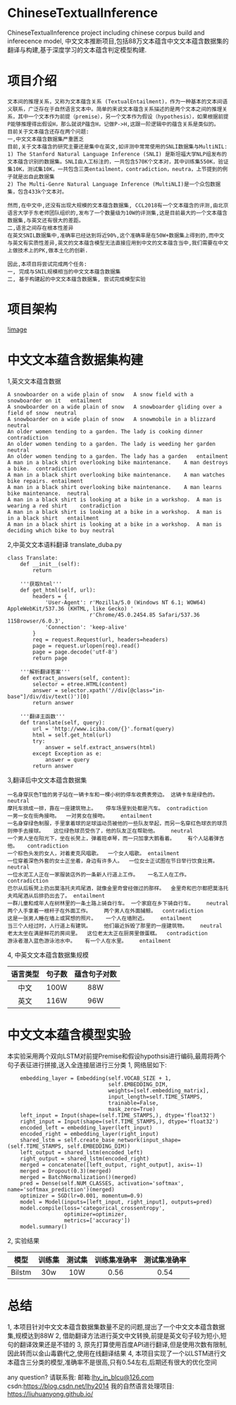 # ChineseTextualInference
ChineseTextualInference project including chinese corpus build and inferecence model, 中文文本推断项目,包括88万文本蕴含中文文本蕴含数据集的翻译与构建,基于深度学习的文本蕴含判定模型构建.

# 项目介绍
    文本间的推理关系，又称为文本蕴含关系 (TextualEntailment)，作为一种基本的文本间语义联系，广泛存在于自然语言文本中。简单的来说文本蕴含关系描述的是两个文本之间的推理关系，其中一个文本作为前提（premise），另一个文本作为假设（hypothesis），如果根据前提P能够推理得出假设H，那么就说P蕴含H，记做P->H,这跟一阶逻辑中的蕴含关系是类似的。  
    目前关于文本蕴含还存在两个问题:  
    一,中文文本蕴含数据集严重匮乏  
    目前,关于文本蕴含的研究主要还是集中在英文,如评测中常常使用的SNLI数据集与MultiNIL:  
    1) The Stanford Natural Language Inference (SNLI) 是斯坦福大学NLP组发布的文本蕴含识别的数据集。SNLI由人工标注的，一共包含570K个文本对，其中训练集550K，验证集10K，测试集10K，一共包含三类entailment，contradiction，neutra，上节提到的例子就是出自此数据集  
    2) The Multi-Genre Natural Language Inference (MultiNLI)是一个众包数据集，包含433k个文本对。  

    然而,在中文中,还没有出现大规模的文本蕴含数据集, CCL2018有一个文本蕴含的评测,由北京语言大学于东老师团队组织的,发布了一个数量级为10W的评测集,这是目前最大的一个文本蕴含数据集,与英文还有很大的差距。  
    二,语言之间存在根本性差异  
    在英文SNIL数据集中,准确率已经达到将近90%,这个准确率是在50W+数据集上得到的,而中文与英文有实质性差异,英文的文本蕴含模型无法直接应用到中文的文本蕴含当中,我们需要在中文上做技术上的PK,做本土化的创新.  
    
    因此,本项目将尝试完成两个任务:  
    一, 完成与SNIL规模相当的中文文本蕴含数据集  
    二, 基于构建起的中文文本蕴含数据集, 尝试完成模型实验  

# 项目架构

[!image]()

# 中文文本蕴含数据集构建
1,英文文本蕴含数据

    A snowboarder on a wide plain of snow	A snow field with a snowboarder on it	entailment
    A snowboarder on a wide plain of snow	A snowboarder gliding over a field of snow	neutral
    A snowboarder on a wide plain of snow	A snowmobile in a blizzard	neutral
    An older women tending to a garden.	The lady is cooking dinner	contradiction
    An older women tending to a garden.	The lady is weeding her garden	neutral
    An older women tending to a garden.	The lady has a garden	entailment
    A man in a black shirt overlooking bike maintenance.	A man destroys a bike.	contradiction
    A man in a black shirt overlooking bike maintenance.	A man watches bike repairs.	entailment
    A man in a black shirt overlooking bike maintenance.	A man learns bike maintenance.	neutral
    A man in a black shirt is looking at a bike in a workshop.	A man is wearing a red shirt	contradiction
    A man in a black shirt is looking at a bike in a workshop.	A man is in a black shirt	entailment
    A man in a black shirt is looking at a bike in a workshop.	A man is deciding which bike to buy	neutral



2,中英文文本语料翻译
translate_duba.py

    class Translate:
        def __init__(self):
            return

        '''获取html'''
        def get_html(self, url):
            headers = {
                'User-Agent': r'Mozilla/5.0 (Windows NT 6.1; WOW64) AppleWebKit/537.36 (KHTML, like Gecko) '
                              r'Chrome/45.0.2454.85 Safari/537.36 115Browser/6.0.3',
                'Connection': 'keep-alive'
            }
            req = request.Request(url, headers=headers)
            page = request.urlopen(req).read()
            page = page.decode('utf-8')
            return page

        '''解析翻译答案'''
        def extract_answers(self, content):
            selector = etree.HTML(content)
            answer = selector.xpath('//div[@class="in-base"]/div/div/text()')[0]
            return answer

        '''翻译主函数'''
        def translate(self, query):
            url = 'http://www.iciba.com/{}'.format(query)
            html = self.get_html(url)
            try:
                answer = self.extract_answers(html)
            except Exception as e:
                answer = query
            return answer

3,翻译后中文文本蕴含数据集

    一名身穿灰色T恤的男子站在一辆卡车和一棵小树的停车收费表旁边。	这辆卡车是绿色的。	neutral
    摩托车排成一排，靠在一座建筑物上。	停车场里到处都是汽车。	contradiction
    一男一女在街角接吻。	一对男女在接吻。	entailment
    一名身穿绿色制服，手里拿着球的足球运动员被他的一些队友举起，而另一名穿红色球衣的球员则伸手去接球。	这位绿色球员受伤了，他的队友正在帮助他。	neutral
    一个男人坐在阳光下，坐在长凳上，弹着班卓琴，而一只加拿大鹅看着。	有个人站着弹吉他。	contradiction
    一个棕色头发的女人，对着麦克风唱歌。	一个女人唱歌。	entailment
    一位穿着深色外套的女士正坐着，身边有许多人。	一位女士正试图在节日举行饮食比赛。	neutral
    一位水泥工人正在一家服装店外的一条新人行道上工作。	一名工人在工作。	contradiction
    巴尔从后板凳上扔出莫洛托夫鸡尾酒，就像金里奇曾经做过的那样。	金里奇和巴尔都把莫洛托夫鸡尾酒从后排扔出去了。	entailment
    一群儿童和成年人在树林里的一条土路上骑自行车。	一个家庭在乡下骑自行车。	neutral
    两个人手拿着一根杆子在外面工作。	两个男人在外面捕鲸。	contradiction
    这是一张男人睡在墙上或冥想的照片。	一个人在墙附近。	entailment
    当三个人经过时，人行道上有建筑。	他们最近拆毁了那里的一座建筑物。	neutral
    老太太坐在满是鲜花的房间里。	这位老太太正在厨房里做蛋糕。	contradiction
    游泳者潜入蓝色游泳池水中。	有一个人在水里。	entailment


4, 中英文文本蕴含数据集规模

   | 语言类型 | 句子数 | 蕴含句子对数|
   |:---: | :---: | :---: |
   |中文 | 100W | 88W |
   |英文 | 116W | 96W |



# 中文文本蕴含模型实验
本实验采用两个双向LSTM对前提Premise和假设hypothsis进行编码,最周将两个句子表征进行拼接,送入全连接层进行三分类
1, 网络层如下:

        embedding_layer = Embedding(self.VOCAB_SIZE + 1,
                                    self.EMBEDDING_DIM,
                                    weights=[self.embedding_matrix],
                                    input_length=self.TIME_STAMPS,
                                    trainable=False,
                                    mask_zero=True)
        left_input = Input(shape=(self.TIME_STAMPS,), dtype='float32')
        right_input = Input(shape=(self.TIME_STAMPS,), dtype='float32')
        encoded_left = embedding_layer(left_input)
        encoded_right = embedding_layer(right_input)
        shared_lstm = self.create_base_network(input_shape=(self.TIME_STAMPS, self.EMBEDDING_DIM))
        left_output = shared_lstm(encoded_left)
        right_output = shared_lstm(encoded_right)
        merged = concatenate([left_output, right_output], axis=-1)
        merged = Dropout(0.3)(merged)
        merged = BatchNormalization()(merged)
        pred = Dense(self.NUM_CLASSES, activation='softmax', name='softmax_prediction')(merged)
        optimizer = SGD(lr=0.001, momentum=0.9)
        model = Model(inputs=[left_input, right_input], outputs=pred)
        model.compile(loss='categorical_crossentropy',
                      optimizer=optimizer,
                      metrics=['accuracy'])
        model.summary()

2, 实验结果

   | 模型 | 训练集 | 测试集| 训练集准确率| 测试集准确率|
   |:---: | :---: | :---: | :---: | :---: |
   | Bilstm| 30w | 10W | 0.56|0.54|

# 总结
1, 本项目针对中文文本蕴含数据集数量不足的问题,提出了一个中文文本蕴含数据集,规模达到88W
2, 借助翻译方法进行英文中文转换,前提是英文句子较为短小,短句的翻译效果还是不错的
3, 原先打算使用百度API进行翻译,但是使用次数有限制,因此转而以金山毒霸代之,使用在线翻译结果
4, 本项目实现了一个以LSTM进行文本蕴含三分类的模型,准确率不是很高,只有0.54左右,后期还有很大的优化空间


any question? 请联系我:
邮箱:lhy_in_blcu@126.com
csdn:https://blog.csdn.net/lhy2014
我的自然语言处理项目: https://liuhuanyong.github.io/




    
    
